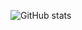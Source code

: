 ![GitHub stats](https://github-readme-stats.vercel.app/api?username=YanisKocher&show_icons=true&count_private=true&bg_color=DEG,2B86C5,784BA0,FF3CAC&title_color=FFFFFF&text_color=DCDCDC&hide_border=true&icon_color=f1c232&custom_title=Yanis%20Kocher%20Github%20Stats)
